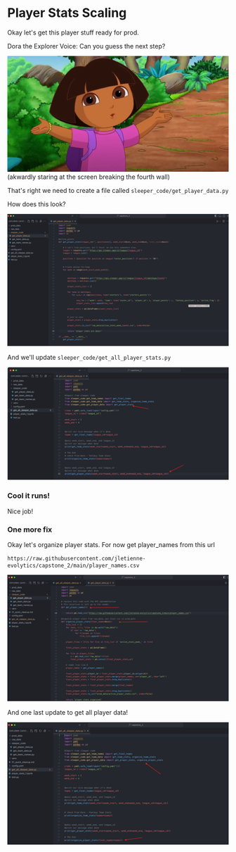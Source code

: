 

# Player Stats Scaling

Okay let's get this player stuff ready for prod. 

Dora the Explorer Voice: Can you guess the next step?


![](screenshots/capstone_10.webp)
(akwardly staring at the screen breaking the fourth wall)

That's right we need to create a file called `sleeper_code/get_player_data.py`


How does this look?

![](screenshots/capstone_11.png)


And we'll update `sleeper_code/get_all_player_stats.py`

![](screenshots/capstone_12.png)


### Cool it runs!

Nice job!


### One more fix

Okay let's organize player stats. For now get player_names from this url

```
https://raw.githubusercontent.com/jletienne-evolytics/capstone_2/main/player_names.csv
```

![](screenshots/capstone_13.png)

And one last update to get all player data!

![](screenshots/capstone_14.png)
